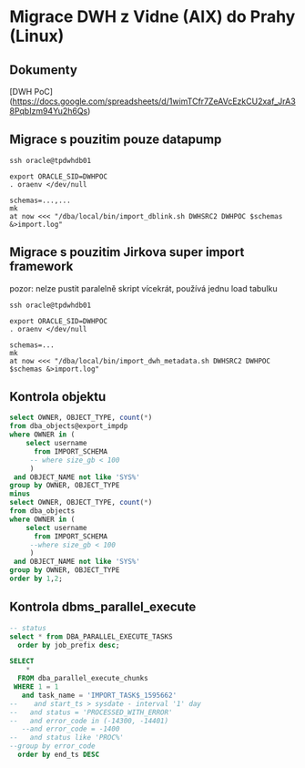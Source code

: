 # Migrace DWH z Vidne (AIX) do Prahy (Linux)

## Dokumenty
[DWH PoC] (https://docs.google.com/spreadsheets/d/1wimTCfr7ZeAVcEzkCU2xaf_JrA38PqbIzm94Yu2h6Qs)

## Migrace s pouzitim pouze datapump
```shell
ssh oracle@tpdwhdb01

export ORACLE_SID=DWHPOC
. oraenv </dev/null

schemas=...,...
mk
at now <<< "/dba/local/bin/import_dblink.sh DWHSRC2 DWHPOC $schemas &>import.log"
```

## Migrace s pouzitim Jirkova super import framework
pozor: nelze pustit paralelně skript vícekrát, používá jednu load tabulku
```shell
ssh oracle@tpdwhdb01

export ORACLE_SID=DWHPOC
. oraenv </dev/null

schemas=...
mk
at now <<< "/dba/local/bin/import_dwh_metadata.sh DWHSRC2 DWHPOC $schemas &>import.log"
```

## Kontrola objektu
```sql
select OWNER, OBJECT_TYPE, count(*)
from dba_objects@export_impdp
where OWNER in (
    select username
      from IMPORT_SCHEMA
     -- where size_gb < 100
     )
 and OBJECT_NAME not like 'SYS%'
group by OWNER, OBJECT_TYPE
minus
select OWNER, OBJECT_TYPE, count(*)
from dba_objects
where OWNER in (
    select username
      from IMPORT_SCHEMA
     --where size_gb < 100 
     )
 and OBJECT_NAME not like 'SYS%'
group by OWNER, OBJECT_TYPE
order by 1,2;
```

## Kontrola dbms_parallel_execute
```sql
-- status
select * from DBA_PARALLEL_EXECUTE_TASKS
  order by job_prefix desc;

SELECT 
    *
  FROM dba_parallel_execute_chunks
 WHERE 1 = 1
   and task_name = 'IMPORT_TASK$_1595662'
--    and start_ts > sysdate - interval '1' day
--   and status = 'PROCESSED_WITH_ERROR'
--   and error_code in (-14300, -14401)
   --and error_code = -1400
--   and status like 'PROC%'
--group by error_code   
  order by end_ts DESC
```
